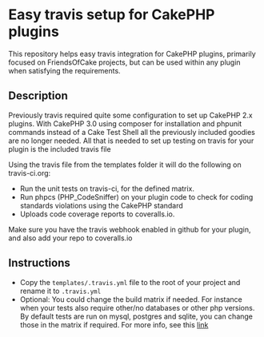 # Easy travis setup for CakePHP plugins

This repository helps easy travis integration for CakePHP plugins, primarily
focused on FriendsOfCake projects, but can be used within any plugin when
satisfying the requirements.

## Description

Previously travis required quite some configuration to set up CakePHP 2.x
plugins. With CakePHP 3.0 using composer for installation and phpunit commands
instead of a Cake Test Shell all the previously included goodies are no longer
needed. All that is needed to set up testing on travis for your plugin is the included travis file

Using the travis file from the templates folder it will do the following on
travis-ci.org:
 - Run the unit tests on travis-ci, for the defined matrix.
 - Run phpcs (PHP_CodeSniffer) on your plugin code to check for coding
   standards violations using the CakePHP standard
 - Uploads code coverage reports to coveralls.io.

Make sure you have the travis webhook enabled in github for your plugin, and
also add your repo to coveralls.io

## Instructions

- Copy the `templates/.travis.yml` file to the root of your project and rename
  it to `.travis.yml`
- Optional: You could change the build matrix if needed. For instance when your
  tests also require other/no databases or other php versions.
  By default tests are run on mysql, postgres and sqlite, you can change those
  in the matrix if required. For more info, see this
  [link](http://about.travis-ci.org/docs/user/languages/php/)
